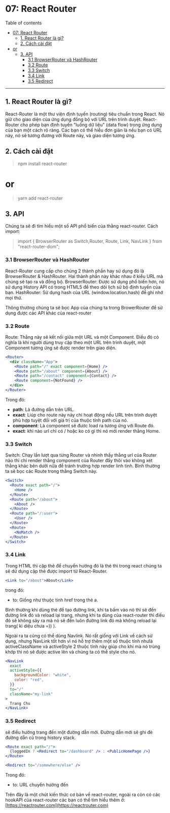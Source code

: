 # 07: React Router

Table of contents

- [07: React Router](#07-react-router)
  - [1. React Router là gì?](#1-react-router-là-gì)
  - [2. Cách cài đặt](#2-cách-cài-đặt)
- [or](#or)
  - [3. API](#3-api)
    - [3.1 BrowserRouter và HashRouter](#31-browserrouter-và-hashrouter)
    - [3.2 Route](#32-route)
    - [3.3 Switch](#33-switch)
    - [3.4 Link](#34-link)
    - [3.5 Redirect](#35-redirect)

---

## 1. React Router là gì?

React-Router là một thư viện định tuyến (routing) tiêu chuẩn trong React. Nó giữ cho giao diện của ứng dụng đồng bộ với URL trên trình duyệt. React-Router cho phép bạn định tuyến "luồng dữ liệu" (data flow) trong ứng dụng của bạn một cách rõ ràng. Các bạn có thể hiểu đơn giản là nếu bạn có URL này, nó sẽ tương đương với Route này, và giao diện tương ứng.

## 2. Cách cài đặt

> npm install react-router

# or

> yarn add react-router

## 3. API

Chúng ta sẽ đi tỉm hiểu một số API phổ biến của thằng react-router.
Cách import:

> import { BrowserRouter as Switch,Router, Route, Link, NavLink } from "react-router-dom";

### 3.1 BrowserRouter và HashRouter

React-Router cung cấp cho chúng 2 thành phần hay sử dụng đó là BrowserRouter & HashRouter. Hai thành phần này khác nhau ở kiểu URL mà chúng sẽ tạo ra và đồng bộ.
BrowserRouter: Được sử dụng phổ biến hơn, nó sử dụng History API có trong HTML5 để theo dõi lịch sử bộ định tuyến của bạn.
HashRouter: Sử dụng hash của URL (window.location.hash) để ghi nhớ mọi thứ.

Thông thường chúng ta sẽ bọc App của chúng ta trong BrowerRouter để sử dụng được các API khác của react-router

### 3.2 Route

Route: Thằng này sẽ kết nối giữa một URL và một Component. Điều đó có nghĩa là khi người dùng truy cập theo một URL trên trình duyệt, một Component tương ứng sẽ được render trên giao diện.

```jsx
<Router>
  <div className="App">
    <Route path="/" exact component={Home} />
    <Route path="/about" component={About} />
    <Route path="/contact" component={Contact} />
    <Route component={NotFound} />
  </div>
</Router>
```

Trong đó:

- **path**: Là đường dẫn trên URL.
- **exact**: Liúp cho route này này chỉ hoạt động nếu URL trên trình duyệt phù hợp tuyệt đối với giá trị của thuộc tính path của nó.
- **component**: Là component sẽ đươc load ra tương ứng với Route đó.
- **exact**: khi nào url chỉ có / hoặc ko có gì thì nó mới render thằng Home.

### 3.3 Switch

Switch: Chạy lần lượt qua từng Router và nhình thấy thằng url của Router nào thì chỉ render thằng component của Router đấy thôi vào không xét thằng khác bên dưới nữa để tránh trường hợp render linh tinh. Bình thường ta sẽ bọc các Route trong thằng Switch này.

```jsx
<Switch>
  <Route exact path="/">
    <Home />
  </Route>
  <Route path="/about">
    <About />
  </Route>
  <Route path="/:user">
    <User />
  </Route>
  <Route>
    <NoMatch />
  </Route>
</Switch>
```

### 3.4 Link

Trong HTML thì cặp thẻ để chuyển hướng đó là thẻ <a></a> thì trong react chúng ta sẽ dử dụng cặp thẻ <Link></Link> được import từ React-Router.

```jsx
<Link to="/about">About</Link>
```

trong đó:

- to: Giống như thuộc tính href trong thẻ a.

Bình thường khi dùng thẻ <a></a> để tạo đường link, khi ta bấm vào nó thì sẽ đến đường link đó và reload lại trang, nhưng khi ta dùng <Link> của react-router thì điều đó sẽ không sảy ra mà nó sẽ đến luôn đường link đó mà không reload lại trang( kì diệu chưa =)) ).

Ngoài ra ta cũng có thể dùng Navlink. Nó rất giống với Link về cách sử dụng, nhưng NavLink tốt hơn vì nó hỗ trợ thêm một số thuộc tính nhưlà activeClassName và activeStyle 2 thuộc tính này giúp cho khi mà nó trùng khớp thì nó sẽ được active lên và chúng ta có thể style cho nó.

```jsx
<NavLink
  exact
  activeStyle={{
    backgroundColor: "white",
    color: "red",
  }}
  to="/"
  className="my-link"
>
  Trang Chu
</NavLink>
```

### 3.5 Redirect

<Redirect> sẽ điều hướng trang đến một đường dẫn mới. Đường dẫn mới sẽ ghi đè đường dẫn cũ trong history stack.

```jsx
<Route exact path="/">
  {loggedIn ? <Redirect to="/dashboard" /> : <PublicHomePage />}
</Route>
```

```jsx
<Redirect to="/somewhere/else" />
```

Trong đó:

- to: URL chuyển hướng đến

Trên đây là một chút kiến thức cơ bản về react-router, ngoài ra còn có các hookAPI của react-router các bạn có thể tìm hiểu thêm ở:
[https://reactrouter.com](https://reactrouter.com)
